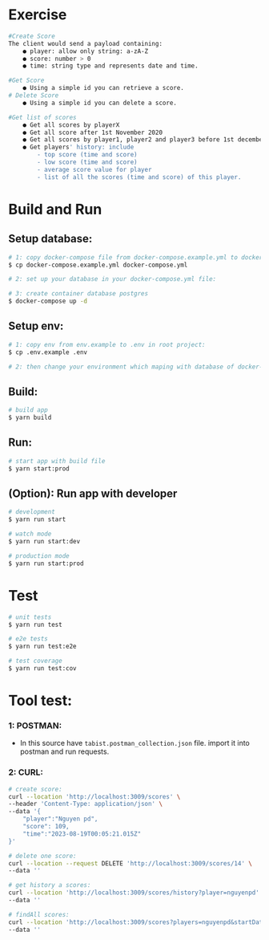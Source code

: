 # Exercise
```bash
#Create Score
The client would send a payload containing:
    ● player: allow only string: a-zA-Z
    ● score: number > 0
    ● time: string type and represents date and time.

#Get Score
    ● Using a simple id you can retrieve a score.
# Delete Score
    ● Using a simple id you can delete a score.

#Get list of scores
    ● Get all scores by playerX
    ● Get all score after 1st November 2020
    ● Get all scores by player1, player2 and player3 before 1st december 2020 Get all scores after 1 Jan 2020 and before 1 Jan 2021
    ● Get players' history: include
        - top score (time and score) 
        - low score (time and score)
        - average score value for player
        - list of all the scores (time and score) of this player.
```

#  Build and Run
## Setup database:

```bash
# 1: copy docker-compose file from docker-compose.example.yml to docker-compose.yml in root project:
$ cp docker-compose.example.yml docker-compose.yml

# 2: set up your database in your docker-compose.yml file:

# 3: create container database postgres
$ docker-compose up -d
```
## Setup env:

```bash
# 1: copy env from env.example to .env in root project:
$ cp .env.example .env

# 2: then change your environment which maping with database of docker-compose file
```
## Build:
```bash
# build app
$ yarn build
```

## Run:
```bash
# start app with build file
$ yarn start:prod
```


## (Option): Run app with developer

```bash
# development
$ yarn run start

# watch mode
$ yarn run start:dev

# production mode
$ yarn run start:prod
```

# Test

```bash
# unit tests
$ yarn run test

# e2e tests
$ yarn run test:e2e

# test coverage
$ yarn run test:cov
```

# Tool test:
### 1: POSTMAN: 
- In this source have `tabist.postman_collection.json` file. import it into postman and run requests.

### 2: CURL:
```bash
# create score:
curl --location 'http://localhost:3009/scores' \
--header 'Content-Type: application/json' \
--data '{
    "player":"Nguyen pd",
    "score": 109,
    "time":"2023-08-19T00:05:21.015Z"
}'
```
```bash
# delete one score:
curl --location --request DELETE 'http://localhost:3009/scores/14' \
--data ''
```
```bash
# get history a scores:
curl --location 'http://localhost:3009/scores/history?player=nguyenpd' \
--data ''
```
```bash
# findAll scores:
curl --location 'http://localhost:3009/scores?players=nguyenpd&startDate=2023-01-12%2000%3A00%3A00&endDate=2023-07-13%2023%3A00%3A00' \
--data ''
```

